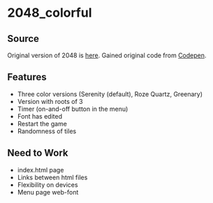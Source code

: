 # 2048_colorful

## Source
Original version of 2048 is [here](https://play2048.co/). Gained original code from [Codepen](https://codepen.io/camsong/pen/wcKrg).

## Features
* Three color versions (Serenity (default), Roze Quartz, Greenary)
* Version with roots of 3
* Timer (on-and-off button in the menu)
* Font has edited
* Restart the game
* Randomness of tiles

## Need to Work
* index.html page
* Links between html files
* Flexibility on devices
* Menu page web-font
